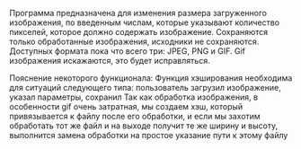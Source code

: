 Программа предназначена для изменения размера загруженного изображения, по введенным числам, которые указывают количество пикселей, которое должно содержать изображение. Сохраняются только обработанные изображения, исходники не сохраняются. Доступных формата пока что всего три: JPEG, PNG и GIF. Gif изображения искажаются, это будет исправляться. 


Пояснение некоторого функционала:
Функция хэширования необходима для ситуаций следующего типа: пользователь загрузил изображение, указал параметры, сохранил
Так как обработка изображения, в особенности gif очень затратная, мы создаем хэш, который привязывается к файлу после его обработки, и если мы захотим обработать тот же файл и на выходе получит те же ширину и высоту, выполнится замена обработки на простое указание пути к этому файлу
